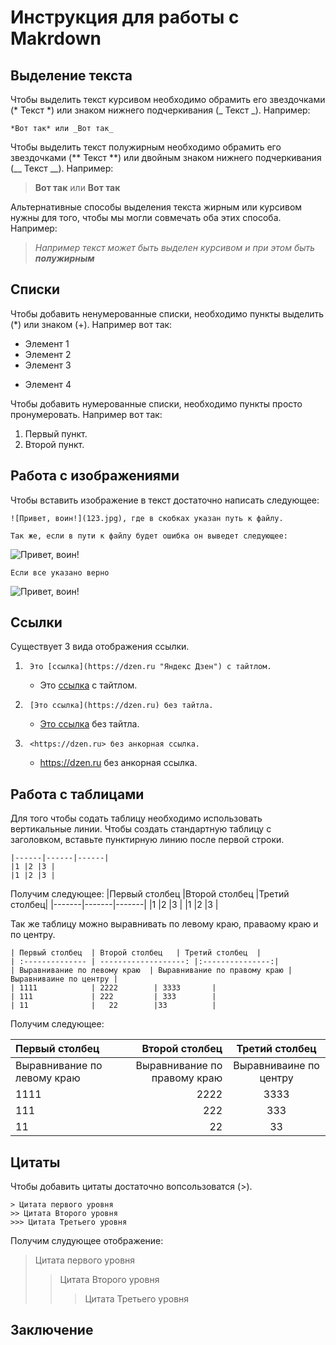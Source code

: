 # Инструкция для работы с Makrdown

## Выделение текста

Чтобы выделить текст курсивом необходимо обрамить его звездочками (* Текст *) или знаком нижнего подчеркивания (_ Текст _). Например: 

    *Вот так* или _Вот так_

Чтобы выделить текст полужирным необходимо обрамить его звездочками (** Текст **) или двойным знаком нижнего подчеркивания (__ Текст __). Например: 

>**Вот так** или __Вот так__ 

Альтернативные способы выделения текста жирным или курсивом нужны для того, чтобы мы могли совмечать оба этих способа. Например: 
>_Например текст может быть выделен курсивом и при этом быть **полужирным**_

## Списки
Чтобы добавить ненумерованные списки, необходимо пункты выделить (*) или знаком (+). Например вот так:
* Элемент 1
* Элемент 2
* Элемент 3
+ Элемент 4

Чтобы добавить нумерованные списки, необходимо пункты просто пронумеровать. Например вот так:
1. Первый пункт.
2. Второй пункт.

## Работа с изображениями

Чтобы вставить изображение в текст достаточно написать следующее:

    ![Привет, воин!](123.jpg), где в скобках указан путь к файлу.

    Так же, если в пути к файлу будет ошибка он выведет следующее:
![Привет, воин!](1234.jpg)

    Если все указано верно
![Привет, воин!](123.jpg)

## Ссылки
Существует 3 вида отображения ссылки.

1.      Это [ссылка](https://dzen.ru "Яндекс Дзен") с тайтлом.

    * Это [ссылка](https://dzen.ru "Яндекс Дзен") с тайтлом.

2.      [Это ссылка](https://dzen.ru) без тайтла.

    * [Это ссылка](https://dzen.ru) без тайтла.

3.      <https://dzen.ru> без анкорная ссылка.

    * <https://dzen.ru> без анкорная ссылка.
## Работа с таблицами
Для того чтобы содать таблицу необходимо использовать вертикальные линии. Чтобы создать стандартную таблицу с заголовком, вставьте пунктирную линию после первой строки.

```|Первый столбец   |Второй столбец   |Третий столбец|
|------|------|------|
|1 |2 |3 |
|1 |2 |3 | 
```
Получим следующее:
|Первый столбец   |Второй столбец   |Третий столбец|
|-------|-------|-------|
|1 |2 |3 |
|1 |2 |3 |

Так же таблицу можно выравнивать по левому краю, праваому краю и по центру.
```
| Первый столбец  | Второй столбец   | Третий столбец  |
| :-------------- | -------------------: |:---------------:|
| Выравнивание по левому краю  | Выравнивание по правому краю | Выравниваине по центру |
| 1111            | 2222        | 3333       |
| 111             | 222         | 333        |
| 11              |   22        |33          |
```
Получим следующее:

| Первый столбец  | Второй столбец   | Третий столбец  |
| :-------------- | -------------------: |:---------------:|
| Выравнивание по левому краю  | Выравнивание по правому краю | Выравниваине по центру |
| 1111            | 2222        | 3333       |
| 111             | 222         | 333        |
| 11              |   22        |33          |
## Цитаты
Чтобы добавить цитаты достаточно вопсользоватся (>).
```
> Цитата первого уровня 
>> Цитата Второго уровня
>>> Цитата Третьего уровня 
```
Получим слудующее отображение:

> Цитата первого уровня 
>> Цитата Второго уровня
>>> Цитата Третьего уровня
## Заключение
